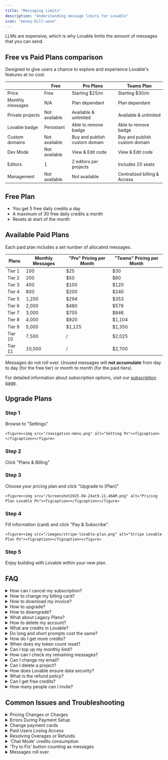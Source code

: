 ```yaml
---
title: "Messaging Limits"
description: "Understanding message limits for Lovable"
icon: "money-bill-wave"
---
```


LLMs are expensive, which is why Lovable limits the amount of messages that you can send.

## Free vs Paid Plans comparison

Designed to give users a chance to explore and experience Lovable's features at no cost.

|                  | Free          | Pro Plans                     | Teams Plan                    |
| ---------------- | ------------- | ----------------------------- | ----------------------------- |
| Price            | Free          | Starting \$25/m               | Starting \$30/m               |
| Monthly messages | N/A           | Plan dependant                | Plan dependant                |
| Private projects | Not available | Available & unlimited         | Available & unlimited         |
| Lovable badge    | Persistant    | Able to remove badge          | Able to remove badge          |
| Custom domains   | Not available | Buy and publish custom domain | Buy and publish custom domain |
| Dev Mode         | Not available | View & Edit code              | View & Edit code              |
| Editors          | 1             | 2 editors per projects        | Includes 20 seats             |
| Management       | Not available | Not available                 | Centralized billing & Access  |

## Free Plan

- You get 5 free daily credits a day
- A maximum of 30 free daily credits a month 
- Resets at start of the month

## Available Paid Plans

Each paid plan includes a set number of allocated messages.

| Plans   | Monthly Messages | "Pro" Pricing per Month | "Teams" Pricing per Month |
| ------- | ---------------- | ----------------------- | ------------------------- |
| Tier 1  | 100              | \$25                    | \$30                      |
| Tier 2  | 200              | \$50                    | \$60                      |
| Tier 3  | 400              | \$100                   | \$120                     |
| Tier 4  | 800              | \$200                   | \$240                     |
| Tier 5  | 1,200            | \$294                   | \$353                     |
| Tier 6  | 2,000            | \$480                   | \$576                     |
| Tier 7  | 3,000            | \$705                   | \$846                     |
| Tier 8  | 4,000            | \$920                   | \$1,104                   |
| Tier 9  | 5,000            | \$1,125                 | \$1,350                   |
| Tier 10 | 7,500            | /                       | \$2,025                   |
| Tier 11 | 10,000           | /                       | \$2,700                   |

Messages do not roll over. Unused messages will **not accumulate** from day to
  day (for the free tier) or month to month (for the paid tiers).

For detailed information about subscription options, visit our [subscription page](https://lovable.dev/pricing).

## Upgrade Plans

### Step 1
Browse to "Settings"

    <figure><img src="/navigation-menu.png" alt="Setting Pn"><figcaption></figcaption></figure>

### Step 2
Click "Plans & Billing"

### Step 3
Choose your pricing plan and click "Upgrade to [Plan]"

    <figure><img src="/Screenshot2025-04-24at9.11.46AM.png" alt="Pricing Plan Lovable Pn"><figcaption></figcaption></figure>

### Step 4
Fill information (card) and click "Pay & Subscribe".

    <figure><img src="/images/stripe-lovable-plan.png" alt="Stripe Lovable Plan Pn"><figcaption></figcaption></figure>

### Step 5
Enjoy building with Lovable within your new plan.

## FAQ

  <details>
<summary>How can I cancel my subscription?</summary>
Simply go to your Account Settings \> Plans & Billing \> Manage Subscription and cancel your subscription through the Stripe portal.
</details>
  <details>
<summary>How to change my billing card?</summary>
You can change your used card directly on the Account Settings \> Plans & Billing \> Manage Subscription.
</details>
  <details>
<summary>How to download my invoice?</summary>
You can access your invoices directly in the Stripe portal by going to Account Settings \> Plans & Billing \> Manage Subscription.
</details>
  <details>
<summary>How to upgrade?</summary>
**When upgrading your plan**, the cost is adjusted based on the time left in
    your current billing cycle. You’ll only pay the difference between what
    you’ve already paid and the cost of the new plan for the remaining days in
    the billing period. This amount will be charged immediately.
</details>
  <details>
<summary>How to downgrade?</summary>
**When downgrading your plan**, no immediate changes occur to your subscription. The downgrade will take effect at the start of the next billing period, at which point you will be billed for the new, lower-cost plan. you will be billed for the new, lower-cost plan.
</details>
  <details>
<summary>What about Legacy Plans?</summary>
Some early access users are "**grandfathered**" on their existing plans, but can
    choose to move to the new plans before the old ("pro") plan is officially
    deprecated.
</details>
  <details>
<summary>How to delete my account?</summary>
You can’t delete your account directly. Please go to the "[Support](https://lovable.dev/support)" section and submit a request. Account deletions are typically processed within **2–3 business days**.

    
If you’d like to keep access to any of your projects after deletion, please **sync them with GitHub before submitting your request**. Once your account is deleted, all associated projects will be permanently removed.

</details>
  <details>
<summary>What are credits in Lovable?</summary>
Credits are used for AI-powered actions like generating code or making edits. Each message you send to the AI costs one credit.
</details>
  <details>
<summary>Do long and short prompts cost the same?</summary>
Yes, each message sent counts as one credit, regardless of length.
</details>
  <details>
<summary>How do I get more credits?</summary>
You can upgrade your plan or purchase additional credits in Account Settings. More information [here](https://docs.lovable.dev/user-guides/messaging-limits#upgrading-and-downgrading-plans).
</details>
  <details>
<summary>When does my token count reset?</summary>
Monthly, on the same date you subscribed.
</details>
  <details>
<summary>Can I top up my monthly limit?</summary>
No, but you can upgrade or downgrade plans based on your needs.
</details>
  <details>
<summary>How can I check my remaining messages?</summary>
Go to **Account Settings** and check the **credits/messages left** section.
</details>
  <details>
<summary>Can I change my email?</summary>
Currently, it is not possible to change your email linked to the account.
</details>
  <details>
<summary>Can I delete a project?</summary>
Yes\! Navigate to **Project Settings → Danger Zone → Delete Project.**
</details>
  <details>
<summary>How does Lovable ensure data security?</summary>
Lovable follows [industry-standard security practices](https://lovable.dev/privacy), including encryption, secure API connections, and regular security audits to protect user data.
</details>
  <details>
<summary>What is the refund policy?</summary>
We only issue refunds under the following conditions:

    1. **No credits were used** during your billing cycle.
    2. **Credits were consumed**, but usage consistently resulted in errors **not caused by your prompts**.

    If you believe your case qualifies, please reach out to [**Support**](https://lovable.dev/support) with relevant details.
</details>
  <details>
<summary>Can I get free credits?</summary>
We do **not offer free credits** through support requests.

    If you're experiencing issues or believe there’s an error with your credit usage, feel free to contact [**Support**](https://lovable.dev/support) for assistance.
</details>
  <details>
<summary>How many people can I invite?</summary>
Users with a **Pro** subscription have personal workspaces. You can still invite up to 2 people to individual projects. Collaborators on a project use project owner credits.

    Users with a **Teams** subscription can have up to 20 users in their workspace. Owners & admins can freely invite & remove users and manage projects. Editors can only make edits to existing projects. All users in a workspace share the connected credit pool.
</details>

## Common Issues and Troubleshooting

  <details>
<summary>Pricing Changes or Charges</summary>
Lovable sends community and email notifications about any upcoming pricing changes. Please ensure your email is up-to-date in your account settings.
</details>
  <details>
<summary>Errors During Payment Setup</summary>
Occasionally, payment setups may fail due to issues with Stripe. If this occurs, double-check your payment details and retry. If problems persist, contact our support team for assistance.
</details>
  <details>
<summary>Change payment cards</summary>
You can update your payment method anytime by navigating to **Account Settings \> Plans & Billing** and managing your details through Stripe.
</details>
  <details>
<summary>Paid Users Losing Access</summary>
This typically happens due to billing issues (e.g., expired cards). Ensure your payment method is valid to avoid interruptions.
</details>
  <details>
<summary>Resolving Overages or Refunds</summary>
If you experience message overages or require a refund, reach out to our support team. We handle these on a case-by-case basis to ensure a fair resolution.
</details>
  <details>
<summary>'Chat Mode' credits consumption</summary>
A few weeks ago, we introduced **Chat Mode** as a  (accessible: **Account \> Settings \> Labs**), and the feedback from early testers has been overwhelmingly positive. We've since expanded its capabilities, making it feel like you're chatting with a technology expert who understands your projects and goals inside and out.

    However, these advanced features come with additional costs, so **messages sent in Chat Mode will now count towards your message limit**:

    - 1 Chat Mode message = 1 Edit Mode message = 1 message
    - All pricing tiers have access to Chat Mode
    - There will be no separate message count in settings for Chat Mode

    We're excited to keep improving Chat Mode and appreciate your continued feedback\!
</details>
  <details>
<summary>'Try to Fix' button counting as messages</summary>
Messages triggered by "Ask the AI to fix" don't count toward your usage limits only if pressed on the button. If you are trying to [fix errors](/tips-tricks/troubleshooting.md) with an additional prompt, that counts as message credit.

    
All other messages count regardless of their outcome.

</details>
  <details>
<summary>Messages roll over</summary>
Messages do not roll over. Unused messages will **not accumulate** from:

    - Day to day (for the free tier)
    - or month to month (for the paid tiers)
</details>